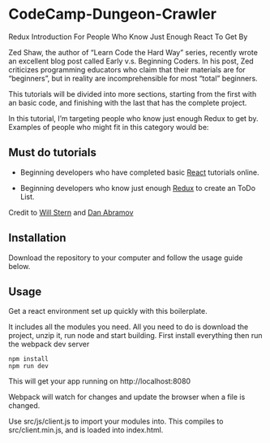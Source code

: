 # CodeCamp-Dungeon-Crawler
Redux Introduction For People Who Know Just Enough React To Get By

Zed Shaw, the author of “Learn Code the Hard Way” series, recently wrote an excellent blog post called Early v.s. Beginning Coders. In his post, Zed criticizes programming educators who claim that their materials are for “beginners”, but in reality are incomprehensible for most “total” beginners.

This tutorials will be divided into more sections, starting from the first with an basic code, and finishing with the last that has the complete project.

In this tutorial, I’m targeting  people who know just enough Redux to get by. Examples of people who might fit in this category would be:
## Must do tutorials

- Beginning developers who have completed basic [React](https://www.youtube.com/watch?v=MhkGQAoc7bc&list=PLoYCgNOIyGABj2GQSlDRjgvXtqfDxKm5b) tutorials online.

- Beginning developers who know just enough [Redux](https://egghead.io/courses/getting-started-with-redux) to create an ToDo List.


Credit to [Will Stern](https://github.com/learncodeacademy/react-js-tutorials) and [Dan Abramov](https://github.com/gaearon)



## Installation

Download the repository to your computer and follow the usage guide below.

## Usage

Get a react environment set up quickly with this boilerplate.

It includes all the modules you need. All you need to do is download the project, unzip it, run node and start building.
First install everything then run the webpack dev server

```
npm install
npm run dev
```

This will get your app running on http://localhost:8080

Webpack will watch for changes and update the browser when a file is changed.

Use src/js/client.js to import your modules into. This compiles to src/client.min.js, and is loaded into index.html.
